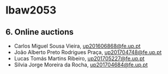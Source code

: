 # lbaw2053

## 6. Online auctions

* Carlos Miguel Sousa Vieira, up201606868@fe.up.pt
* João Alberto Preto Rodrigues Praça, up201704748@fe.up.pt
* Lucas Tomás Martins Ribeiro, up201705227@fe.up.pt
* Silvia Jorge Moreira da Rocha, up201704684@fe.up.pt

